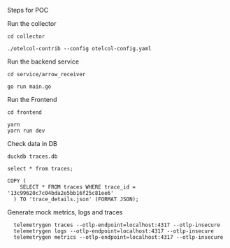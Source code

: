 Steps for POC

Run the collector

```
cd collector

./otelcol-contrib --config otelcol-config.yaml
```

Run the backend service

```
cd service/arrow_receiver

go run main.go
```

Run the Frontend

```
cd frontend

yarn
yarn run dev
```

Check data in DB

```
duckdb traces.db

select * from traces;

COPY (
    SELECT * FROM traces WHERE trace_id = '13c99620c7c04bda2e5bb16f25c81ee6'
  ) TO 'trace_details.json' (FORMAT JSON);
```

Generate mock metrics, logs and traces

```
  telemetrygen traces --otlp-endpoint=localhost:4317 --otlp-insecure
  telemetrygen logs --otlp-endpoint=localhost:4317 --otlp-insecure
  telemetrygen metrics --otlp-endpoint=localhost:4317 --otlp-insecure
```
